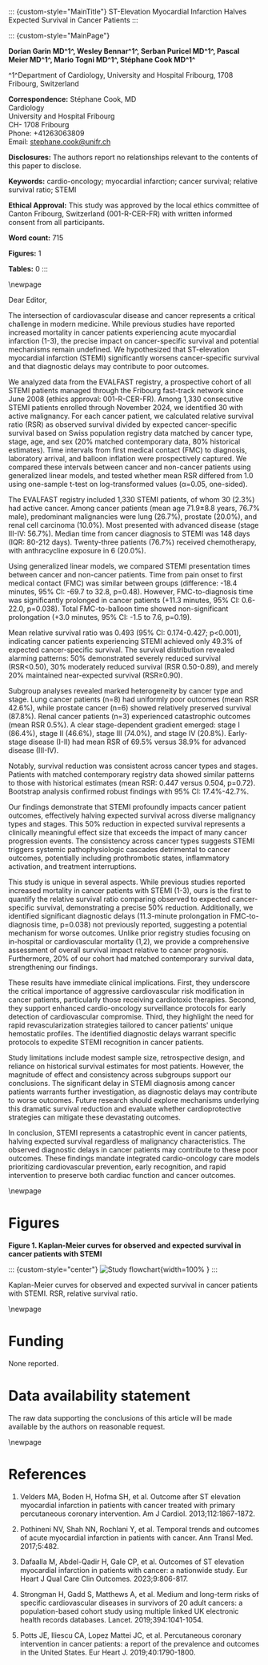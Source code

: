 ::: {custom-style="MainTitle"}
ST-Elevation Myocardial Infarction Halves Expected Survival in Cancer Patients
:::

::: {custom-style="MainPage"}

**Dorian Garin MD^1^, Wesley Bennar^1^, Serban Puricel MD^1^, Pascal Meier MD^1^, Mario Togni MD^1^, Stéphane Cook MD^1^**

^1^Department of Cardiology, University and Hospital Fribourg, 1708 Fribourg, Switzerland

**Correspondence:**
Stéphane Cook, MD  
Cardiology  
University and Hospital Fribourg  
CH- 1708 Fribourg  
Phone: +41263063809  
Email: stephane.cook@unifr.ch

**Disclosures:** The authors report no relationships relevant to the contents of this paper to disclose.

**Keywords:** cardio-oncology; myocardial infarction; cancer survival; relative survival ratio; STEMI

**Ethical Approval:** This study was approved by the local ethics committee of Canton Fribourg, Switzerland (001-R-CER-FR) with written informed consent from all participants.

**Word count:** 715

**Figures:** 1

**Tables:** 0
:::

\newpage

Dear Editor,



The intersection of cardiovascular disease and cancer represents a critical challenge in modern medicine. While previous studies have reported increased mortality in cancer patients experiencing acute myocardial infarction (1-3), the precise impact on cancer-specific survival and potential mechanisms remain undefined. We hypothesized that ST-elevation myocardial infarction (STEMI) significantly worsens cancer-specific survival and that diagnostic delays may contribute to poor outcomes.



We analyzed data from the EVALFAST registry, a prospective cohort of all STEMI patients managed through the Fribourg fast-track network since June 2008 (ethics approval: 001-R-CER-FR). Among 1,330 consecutive STEMI patients enrolled through November 2024, we identified 30 with active malignancy. For each cancer patient, we calculated relative survival ratio (RSR) as observed survival divided by expected cancer-specific survival based on Swiss population registry data matched by cancer type, stage, age, and sex (20% matched contemporary data, 80% historical estimates). Time intervals from first medical contact (FMC) to diagnosis, laboratory arrival, and balloon inflation were prospectively captured. We compared these intervals between cancer and non-cancer patients using generalized linear models, and tested whether mean RSR differed from 1.0 using one-sample t-test on log-transformed values (α=0.05, one-sided).



The EVALFAST registry included 1,330 STEMI patients, of whom 30 (2.3%) had active cancer. Among cancer patients (mean age 71.9±8.8 years, 76.7% male), predominant malignancies were lung (26.7%), prostate (20.0%), and renal cell carcinoma (10.0%). Most presented with advanced disease (stage III-IV: 56.7%). Median time from cancer diagnosis to STEMI was 148 days (IQR: 80-212 days). Twenty-three patients (76.7%) received chemotherapy, with anthracycline exposure in 6 (20.0%).



Using generalized linear models, we compared STEMI presentation times between cancer and non-cancer patients. Time from pain onset to first medical contact (FMC) was similar between groups (difference: -18.4 minutes, 95% CI: -69.7 to 32.8, p=0.48). However, FMC-to-diagnosis time was significantly prolonged in cancer patients (+11.3 minutes, 95% CI: 0.6-22.0, p=0.038). Total FMC-to-balloon time showed non-significant prolongation (+3.0 minutes, 95% CI: -1.5 to 7.6, p=0.19).



Mean relative survival ratio was 0.493 (95% CI: 0.174-0.427; p<0.001), indicating cancer patients experiencing STEMI achieved only 49.3% of expected cancer-specific survival. The survival distribution revealed alarming patterns: 50% demonstrated severely reduced survival (RSR<0.50), 30% moderately reduced survival (RSR 0.50-0.89), and merely 20% maintained near-expected survival (RSR≥0.90).



Subgroup analyses revealed marked heterogeneity by cancer type and stage. Lung cancer patients (n=8) had uniformly poor outcomes (mean RSR 42.6%), while prostate cancer (n=6) showed relatively preserved survival (87.8%). Renal cancer patients (n=3) experienced catastrophic outcomes (mean RSR 0.5%). A clear stage-dependent gradient emerged: stage I (86.4%), stage II (46.6%), stage III (74.0%), and stage IV (20.8%). Early-stage disease (I-II) had mean RSR of 69.5% versus 38.9% for advanced disease (III-IV).



Notably, survival reduction was consistent across cancer types and stages. Patients with matched contemporary registry data showed similar patterns to those with historical estimates (mean RSR: 0.447 versus 0.504, p=0.72). Bootstrap analysis confirmed robust findings with 95% CI: 17.4%-42.7%.



Our findings demonstrate that STEMI profoundly impacts cancer patient outcomes, effectively halving expected survival across diverse malignancy types and stages. This 50% reduction in expected survival represents a clinically meaningful effect size that exceeds the impact of many cancer progression events. The consistency across cancer types suggests STEMI triggers systemic pathophysiologic cascades detrimental to cancer outcomes, potentially including prothrombotic states, inflammatory activation, and treatment interruptions.



This study is unique in several aspects. While previous studies reported increased mortality in cancer patients with STEMI (1-3), ours is the first to quantify the relative survival ratio comparing observed to expected cancer-specific survival, demonstrating a precise 50% reduction. Additionally, we identified significant diagnostic delays (11.3-minute prolongation in FMC-to-diagnosis time, p=0.038) not previously reported, suggesting a potential mechanism for worse outcomes. Unlike prior registry studies focusing on in-hospital or cardiovascular mortality (1,2), we provide a comprehensive assessment of overall survival impact relative to cancer prognosis. Furthermore, 20% of our cohort had matched contemporary survival data, strengthening our findings.



These results have immediate clinical implications. First, they underscore the critical importance of aggressive cardiovascular risk modification in cancer patients, particularly those receiving cardiotoxic therapies. Second, they support enhanced cardio-oncology surveillance protocols for early detection of cardiovascular compromise. Third, they highlight the need for rapid revascularization strategies tailored to cancer patients' unique hemostatic profiles. The identified diagnostic delays warrant specific protocols to expedite STEMI recognition in cancer patients.



Study limitations include modest sample size, retrospective design, and reliance on historical survival estimates for most patients. However, the magnitude of effect and consistency across subgroups support our conclusions. The significant delay in STEMI diagnosis among cancer patients warrants further investigation, as diagnostic delays may contribute to worse outcomes. Future research should explore mechanisms underlying this dramatic survival reduction and evaluate whether cardioprotective strategies can mitigate these devastating outcomes.



In conclusion, STEMI represents a catastrophic event in cancer patients, halving expected survival regardless of malignancy characteristics. The observed diagnostic delays in cancer patients may contribute to these poor outcomes. These findings mandate integrated cardio-oncology care models prioritizing cardiovascular prevention, early recognition, and rapid intervention to preserve both cardiac function and cancer outcomes.

\newpage

# Figures

**Figure 1. Kaplan-Meier curves for observed and expected survival in cancer patients with STEMI**

::: {custom-style="center"}
![Study flowchart](figures/fig1.png "Figure 1 – Kaplan-Meier curves for observed and expected survival in cancer patients with STEMI"){width=100%
}
:::

Kaplan-Meier curves for observed and expected survival in cancer patients with STEMI.
RSR, relative survival ratio.



\newpage

# Funding

None reported.

# Data availability statement

The raw data supporting the conclusions of this article will be made available by the authors on reasonable request.

\newpage

# References

1. Velders MA, Boden H, Hofma SH, et al. Outcome after ST elevation myocardial infarction in patients with cancer treated with primary percutaneous coronary intervention. Am J Cardiol. 2013;112:1867-1872.

2. Pothineni NV, Shah NN, Rochlani Y, et al. Temporal trends and outcomes of acute myocardial infarction in patients with cancer. Ann Transl Med. 2017;5:482.

3. Dafaalla M, Abdel-Qadir H, Gale CP, et al. Outcomes of ST elevation myocardial infarction in patients with cancer: a nationwide study. Eur Heart J Qual Care Clin Outcomes. 2023;9:806-817.

4. Strongman H, Gadd S, Matthews A, et al. Medium and long-term risks of specific cardiovascular diseases in survivors of 20 adult cancers: a population-based cohort study using multiple linked UK electronic health records databases. Lancet. 2019;394:1041-1054.

5. Potts JE, Iliescu CA, Lopez Mattei JC, et al. Percutaneous coronary intervention in cancer patients: a report of the prevalence and outcomes in the United States. Eur Heart J. 2019;40:1790-1800.